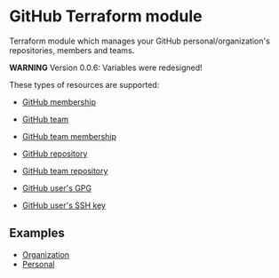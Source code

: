 [//]: # ( vim: set ft=markdown : )
# GitHub Terraform module

Terraform module which manages your GitHub personal/organization's repositories, members and teams.

**WARNING**
Version 0.0.6: Variables were redesigned!

These types of resources are supported:

 * [GitHub membership](https://registry.terraform.io/providers/integrations/github/latest/docs/resources/membership)
 * [GitHub team](https://registry.terraform.io/providers/integrations/github/latest/docs/resources/team)
 * [GitHub team membership](https://registry.terraform.io/providers/integrations/github/latest/docs/resources/team_membership)
 * [GitHub repository](https://registry.terraform.io/providers/integrations/github/latest/docs/resources/repository)
 * [GitHub team repository](https://registry.terraform.io/providers/integrations/github/latest/docs/resources/team_repository)

 * [GitHub user's GPG](https://registry.terraform.io/providers/integrations/github/latest/docs/resources/user_gpg_key)
 * [GitHub user's SSH key](https://registry.terraform.io/providers/integrations/github/latest/docs/resources/user_ssh_key)

## Examples

 * [Organization](https://github.com/sh0shin/terraform-module-github/tree/master/examples/organization/main.tf)
 * [Personal](https://github.com/sh0shin/terraform-module-github/blob/master/examples/personal/main.tf)

